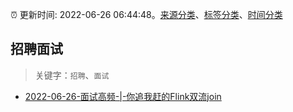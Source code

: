 :alarm_clock: 更新时间: 2022-06-26 06:44:48。[来源分类](../README.md)、[标签分类](../TAGS.md)、[时间分类](../TIMELINE.md)

## 招聘面试


> 关键字：`招聘`、`面试`



- [2022-06-26-面试高频-|-你追我赶的Flink双流join](https://toutiao.io/k/tz2n70b) 